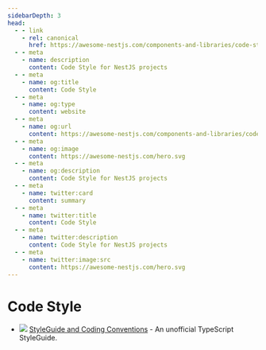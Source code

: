 ```yaml
---
sidebarDepth: 3
head:
  - - link
    - rel: canonical
      href: https://awesome-nestjs.com/components-and-libraries/code-style
  - - meta
    - name: description
      content: Code Style for NestJS projects
  - - meta
    - name: og:title
      content: Code Style
  - - meta
    - name: og:type
      content: website
  - - meta
    - name: og:url
      content: https://awesome-nestjs.com/components-and-libraries/code-style.html
  - - meta
    - name: og:image
      content: https://awesome-nestjs.com/hero.svg
  - - meta
    - name: og:description
      content: Code Style for NestJS projects
  - - meta
    - name: twitter:card
      content: summary
  - - meta
    - name: twitter:title
      content: Code Style
  - - meta
    - name: twitter:description
      content: Code Style for NestJS projects
  - - meta
    - name: twitter:image:src
      content: https://awesome-nestjs.com/hero.svg
---
```


# Code Style

- ![](https://img.shields.io/github/stars/basarat/typescript-book.svg?style=flat-square) [StyleGuide and Coding Conventions](https://github.com/basarat/typescript-book/blob/master/docs/styleguide/styleguide.md) - An unofficial TypeScript StyleGuide.
